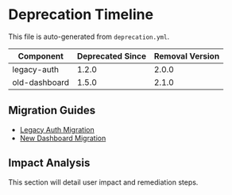 # Deprecation Timeline

This file is auto-generated from `deprecation.yml`.

| Component | Deprecated Since | Removal Version |
|-----------|-----------------|-----------------|
| legacy-auth | 1.2.0 | 2.0.0 |
| old-dashboard | 1.5.0 | 2.1.0 |

## Migration Guides

- [Legacy Auth Migration](migration/legacy-auth.md)
- [New Dashboard Migration](migration/new-dashboard.md)

## Impact Analysis

This section will detail user impact and remediation steps.
